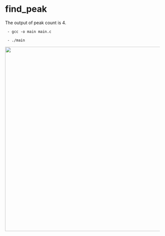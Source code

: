 # find_peak

The output of peak count is 4.
```
 - gcc -o main main.c

 - ./main
```

<img src = "https://i.imgur.com/9uw3cuX.png" width=600>
